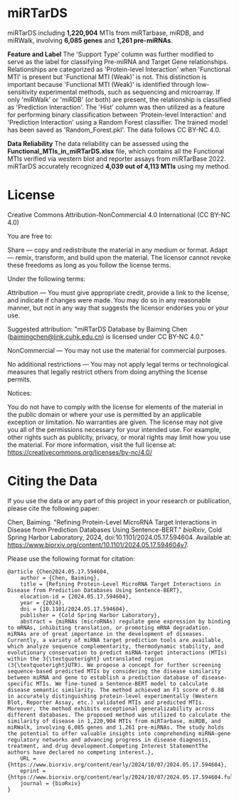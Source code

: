 # miRTarDS
miRTarDS including **1,220,904** MTIs from miRTarbase, miRDB, and miRWalk, involving **6,085 genes** and **1,261 pre-miRNAs**. 

**Feature and Label**
The 'Support Type' column was further modified to serve as the label for classifying Pre-miRNA and Target Gene relationships. Relationships are categorized as 'Protein-level Interaction' when 'Functional MTI' is present but 'Functional MTI (Weak)' is not. This distinction is important because 'Functional MTI (Weak)' is identified through low-sensitivity experimental methods, such as sequencing and microarray. If only 'miRWalk' or 'miRDB' (or both) are present, the relationship is classified as 'Prediction Interaction'. The 'Hist' column was then utilized as a feature for performing binary classification between 'Protein-level Interaction' and 'Prediction Interaction' using a Random Forest classifier. The trained model has been saved as 'Random_Forest.pkl'. The data follows CC BY-NC 4.0.

**Data Reliability**
The data reliability can be assessed using the **Functional_MTIs_in_miRTarDS.xlsx** file, which contains all the Functional MTIs verified via western blot and reporter assays from miRTarBase 2022. miRTarDS accurately recognized **4,039 out of 4,113 MTIs** using my method.

# License
Creative Commons Attribution-NonCommercial 4.0 International (CC BY-NC 4.0)

You are free to:

Share — copy and redistribute the material in any medium or format.
Adapt — remix, transform, and build upon the material.
The licensor cannot revoke these freedoms as long as you follow the license terms.

Under the following terms:

Attribution — You must give appropriate credit, provide a link to the license, and indicate if changes were made. You may do so in any reasonable manner, but not in any way that suggests the licensor endorses you or your use.

Suggested attribution:
"miRTarDS Database by Baiming Chen (baimingchen@link.cuhk.edu.cn) is licensed under CC BY-NC 4.0."

NonCommercial — You may not use the material for commercial purposes.

No additional restrictions — You may not apply legal terms or technological measures that legally restrict others from doing anything the license permits.

Notices:

You do not have to comply with the license for elements of the material in the public domain or where your use is permitted by an applicable exception or limitation.
No warranties are given. The license may not give you all of the permissions necessary for your intended use. For example, other rights such as publicity, privacy, or moral rights may limit how you use the material.
For more information, visit the full license at:
https://creativecommons.org/licenses/by-nc/4.0/

# Citing the Data

If you use the data or any part of this project in your research or publication, please cite the following paper:

Chen, Baiming. "Refining Protein-Level MicroRNA Target Interactions in Disease from Prediction Databases Using Sentence-BERT." *bioRxiv*, Cold Spring Harbor Laboratory, 2024, doi:10.1101/2024.05.17.594604. Available at: https://www.biorxiv.org/content/10.1101/2024.05.17.594604v7.

Please use the following format for citation:
```
@article {Chen2024.05.17.594604,
	author = {Chen, Baiming},
	title = {Refining Protein-Level MicroRNA Target Interactions in Disease from Prediction Databases Using Sentence-BERT},
	elocation-id = {2024.05.17.594604},
	year = {2024},
	doi = {10.1101/2024.05.17.594604},
	publisher = {Cold Spring Harbor Laboratory},
	abstract = {miRNAs (microRNAs) regulate gene expression by binding to mRNAs, inhibiting translation, or promoting mRNA degradation. miRNAs are of great importance in the development of diseases. Currently, a variety of miRNA target prediction tools are available, which analyze sequence complementarity, thermodynamic stability, and evolutionary conservation to predict miRNA-target interactions (MTIs) within the 3{\textquoteright} untranslated region (3{\textquoteright}UTR). We propose a concept for further screening sequence-based predicted MTIs by considering the disease similarity between miRNA and gene to establish a prediction database of disease-specific MTIs. We fine-tuned a Sentence-BERT model to calculate disease semantic similarity. The method achieved an F1 score of 0.88 in accurately distinguishing protein-level experimentally (Western Blot, Reporter Assay, etc.) validated MTIs and predicted MTIs. Moreover, the method exhibits exceptional generalizability across different databases. The proposed method was utilized to calculate the similarity of disease in 1,220,904 MTIs from miRTarbase, miRDB, and miRWalk, involving 6,085 genes and 1,261 pre-miRNAs. The study holds the potential to offer valuable insights into comprehending miRNA-gene regulatory networks and advancing progress in disease diagnosis, treatment, and drug development.Competing Interest StatementThe authors have declared no competing interest.},
	URL = {https://www.biorxiv.org/content/early/2024/10/07/2024.05.17.594604},
	eprint = {https://www.biorxiv.org/content/early/2024/10/07/2024.05.17.594604.full.pdf},
	journal = {bioRxiv}
}
```



